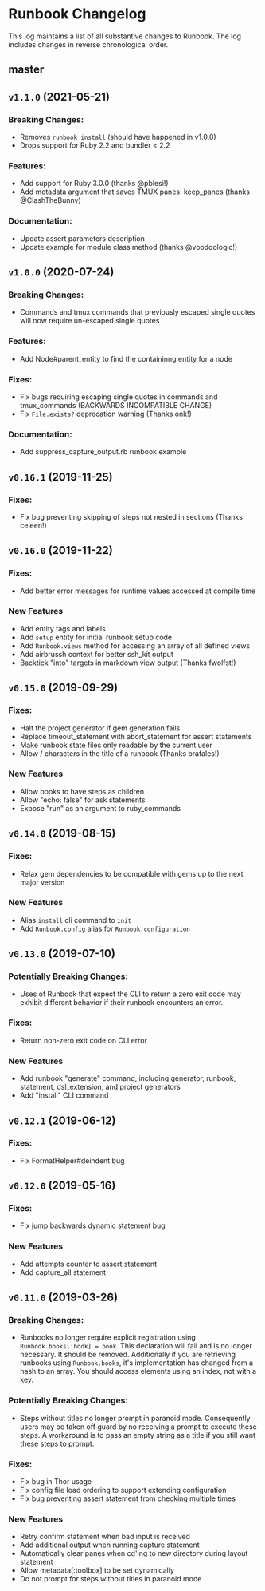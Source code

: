 # Runbook Changelog

This log maintains a list of all substantive changes to Runbook. The log includes changes in reverse chronological order.

## master

## `v1.1.0` (2021-05-21)

### Breaking Changes:

* Removes `runbook install` (should have happened in v1.0.0)
* Drops support for Ruby 2.2 and bundler < 2.2

### Features:

* Add support for Ruby 3.0.0 (thanks @pblesi!)
* Add metadata argument that saves TMUX panes: keep_panes (thanks @ClashTheBunny)

### Documentation:

* Update assert parameters description
* Update example for module class method (thanks @voodoologic!)

## `v1.0.0` (2020-07-24)

### Breaking Changes:

* Commands and tmux commands that previously escaped single quotes will now require un-escaped single quotes

### Features:

* Add Node#parent_entity to find the containinng entity for a node

### Fixes:

* Fix bugs requiring escaping single quotes in commands and tmux_commands (BACKWARDS INCOMPATIBLE CHANGE)
* Fix `File.exists?` deprecation warning (Thanks onk!)

### Documentation:

* Add suppress_capture_output.rb runbook example

## `v0.16.1` (2019-11-25)

### Fixes:

* Fix bug preventing skipping of steps not nested in sections (Thanks celeen!)

## `v0.16.0` (2019-11-22)

### Fixes:

* Add better error messages for runtime values accessed at compile time

### New Features

* Add entity tags and labels
* Add `setup` entity for initial runbook setup code
* Add `Runbook.views` method for accessing an array of all defined views
* Add airbrussh context for better ssh_kit output
* Backtick "into" targets in markdown view output (Thanks fwolfst!)

## `v0.15.0` (2019-09-29)

### Fixes:

* Halt the project generator if gem generation fails
* Replace timeout_statement with abort_statement for assert statements
* Make runbook state files only readable by the current user
* Allow / characters in the title of a runbook (Thanks brafales!)

### New Features

* Allow books to have steps as children
* Allow "echo: false" for ask statements
* Expose "run" as an argument to ruby_commands

## `v0.14.0` (2019-08-15)

### Fixes:

* Relax gem dependencies to be compatible with gems up to the next major version

### New Features

* Alias `install` cli command to `init`
* Add `Runbook.config` alias for `Runbook.configuration`

## `v0.13.0` (2019-07-10)

### Potentially Breaking Changes:

* Uses of Runbook that expect the CLI to return a zero exit code may exhibit different behavior if their runbook encounters an error.

### Fixes:

* Return non-zero exit code on CLI error

### New Features

* Add runbook "generate" command, including generator, runbook, statement, dsl_extension, and project generators
* Add "install" CLI command

## `v0.12.1` (2019-06-12)

### Fixes:

* Fix FormatHelper#deindent bug

## `v0.12.0` (2019-05-16)

### Fixes:

* Fix jump backwards dynamic statement bug

### New Features

* Add attempts counter to assert statement
* Add capture_all statement

## `v0.11.0` (2019-03-26)

### Breaking Changes:

* Runbooks no longer require explicit registration using `Runbook.books[:book] = book`. This declaration will fail and is no longer necessary. It should be removed. Additionally if you are retrieving runbooks using `Runbook.books`, it's implementation has changed from a hash to an array. You should access elements using an index, not with a key.

### Potentially Breaking Changes:

* Steps without titles no longer prompt in paranoid mode. Consequently users may be taken off guard by no receiving a prompt to execute these steps. A workaround is to pass an empty string as a title if you still want these steps to prompt.

### Fixes:

* Fix bug in Thor usage
* Fix config file load ordering to support extending configuration
* Fix bug preventing assert statement from checking multiple times

### New Features

* Retry confirm statement when bad input is received
* Add additional output when running capture statement
* Automatically clear panes when cd'ing to new directory during layout statement
* Allow metadata[:toolbox] to be set dynamically
* Do not prompt for steps without titles in paranoid mode
